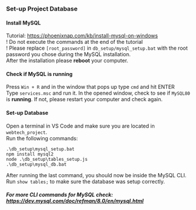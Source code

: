 ### Set-up Project Database
#### Install MySQL
Tutorial: https://phoenixnap.com/kb/install-mysql-on-windows \
! Do not execute the commands at the end of the tutorial \
! Please replace `[root_password]` in `db_setup/mysql_setup.bat` with the root password you chose during the MySQL installation. \
After the installation please **reboot** your computer.

#### Check if MySQL is running
Press `Win + R` and in the window that pops up type `cmd` and hit ENTER \
Type `services.msc` and run it. In the opened window, check to see if `MySQL80` is **running**.
If not, please restart your computer and check again.

#### Set-up Database
Open a terminal in VS Code and make sure you are located in `webtech_project`. \
Run the following commands:
```
.\db_setup\mysql_setup.bat
npm install mysql2
node .\db_setup\tables_setup.js
.\db_setup\mysql_db.bat
```
After running the last command, you should now be inside the MySQL CLI. Run `show tables;` to make sure the database was setup correctly.
##### For more CLI commands for MySQL check: https://dev.mysql.com/doc/refman/8.0/en/mysql.html
